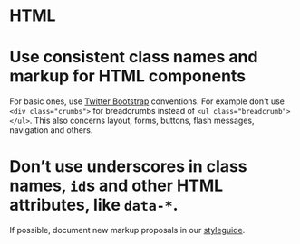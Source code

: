 HTML
====

# Use consistent class names and markup for HTML components

For basic ones, use [Twitter Bootstrap](http://twitter.github.com/bootstrap/) conventions.
For example don't use `<div class="crumbs">` for breadcrumbs instead of `<ul class="breadcrumb"></ul>`. This also concerns layout, forms, buttons, flash messages, navigation and others.

# Don’t use underscores in class names, `id`s and other HTML attributes, like `data-*`.

If possible, document new markup proposals in our [styleguide](https://github.com/monterail/boilerplate-rails).
